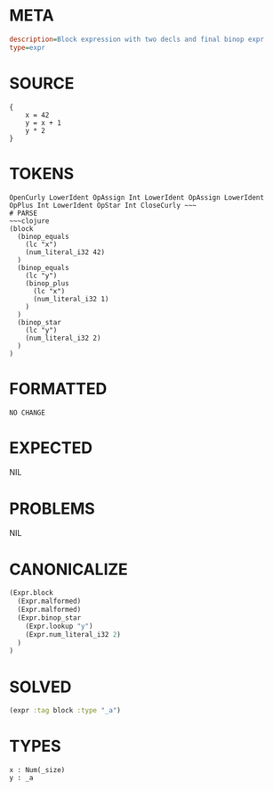 # META
~~~ini
description=Block expression with two decls and final binop expr
type=expr
~~~
# SOURCE
~~~roc
{
    x = 42
    y = x + 1
    y * 2
}
~~~
# TOKENS
~~~text
OpenCurly LowerIdent OpAssign Int LowerIdent OpAssign LowerIdent OpPlus Int LowerIdent OpStar Int CloseCurly ~~~
# PARSE
~~~clojure
(block
  (binop_equals
    (lc "x")
    (num_literal_i32 42)
  )
  (binop_equals
    (lc "y")
    (binop_plus
      (lc "x")
      (num_literal_i32 1)
    )
  )
  (binop_star
    (lc "y")
    (num_literal_i32 2)
  )
)
~~~
# FORMATTED
~~~roc
NO CHANGE
~~~
# EXPECTED
NIL
# PROBLEMS
NIL
# CANONICALIZE
~~~clojure
(Expr.block
  (Expr.malformed)
  (Expr.malformed)
  (Expr.binop_star
    (Expr.lookup "y")
    (Expr.num_literal_i32 2)
  )
)
~~~
# SOLVED
~~~clojure
(expr :tag block :type "_a")
~~~
# TYPES
~~~roc
x : Num(_size)
y : _a
~~~
